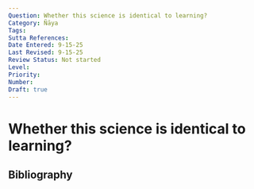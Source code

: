 ```yaml
---
Question: Whether this science is identical to learning?
Category: Ñāya
Tags: 
Sutta References: 
Date Entered: 9-15-25
Last Revised: 9-15-25
Review Status: Not started
Level: 
Priority: 
Number: 
Draft: true
---
```


# Whether this science is identical to learning?

## Bibliography

<!-- 

Notes:

As I intend this science, it is not identical to learning. While I do not think this term is satisfactory, I will use it for now: I take learning to be passive, while this science is active, in that it seeks to construct, detail, etc., a systematic doctrine. Learning is the reading, memorizing, reciting, while this science is productive. The two are interrelated in that learning is the bedrock of any systematic doctrine, and systematic doctrine employs learning to its end.

-->